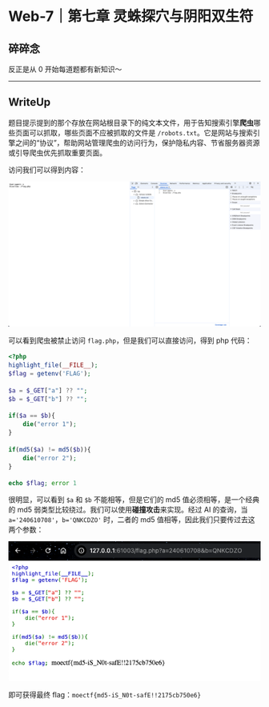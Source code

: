# Web-7｜第七章 灵蛛探穴与阴阳双生符

## 碎碎念

反正是从 0 开始每道题都有新知识～
***
## WriteUp

题目提示提到的那个存放在网站根目录下的纯文本文件，用于告知搜索引擎**爬虫**哪些页面可以抓取，哪些页面不应被抓取的文件是 `/robots.txt`。它是网站与搜索引擎之间的“协议”，帮助网站管理爬虫的访问行为，保护隐私内容、节省服务器资源或引导爬虫优先抓取重要页面。

访问我们可以得到内容：

![](../../../../assets/Pasted%20image%2020250915184955.png)

可以看到爬虫被禁止访问 `flag.php`，但是我们可以直接访问，得到 php 代码：

```php
<?php
highlight_file(__FILE__);
$flag = getenv('FLAG');

$a = $_GET["a"] ?? "";
$b = $_GET["b"] ?? "";

if($a == $b){
    die("error 1");
}

if(md5($a) != md5($b)){
    die("error 2");
}

echo $flag; error 1
```

很明显，可以看到 `$a` 和 `$b` 不能相等，但是它们的 md5 值必须相等，是一个经典的 md5 弱类型比较绕过。我们可以使用**碰撞攻击**来实现。经过 AI 的查询，当 `a='240610708'`，`b='QNKCDZO'` 时，二者的 md5 值相等，因此我们只要传过去这两个参数：

![](../../../../assets/Pasted%20image%2020250915224214.png)

即可获得最终 flag：`moectf{md5-iS_N0t-safE!!2175cb750e6}`